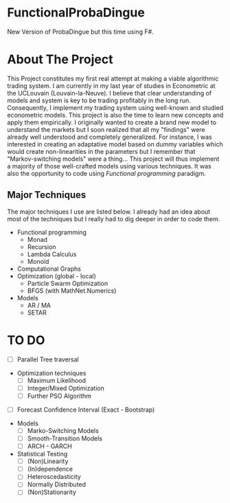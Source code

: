 # FunctionalProbaDingue
New Version of ProbaDingue but this time using F#.

# About The Project
This Project constitutes my first real attempt at making a viable algorithmic trading system. I am currently in my last year of studies in Econometric at the UCLouvain (Louvain-la-Neuve). I believe that clear understanding of models and system is key to be trading profitably in the long run. Consequently, I implement my trading system using well-known and studied econometric models. This project is also the time to learn new concepts and apply them empirically. I originally wanted to create a brand new model to understand the markets but I soon realized that all my "findings" were already well understood and completely generalized. For instance, I was interested in creating an adaptative model based on dummy variables which would create non-linearities in the parameters but I remember that "Markov-switching models" were a thing... This project will thus implement a majority of those well-crafted models using various techniques. It was also the opportunity to code using *Functional programming* paradigm.
## Major Techniques
The major techniques I use are listed below. I already had an idea about most of the techniques but I really had to dig deeper in order to code them. 
+ Functional programming
  + Monad
  + Recursion
  + Lambda Calculus
  + Monoïd
+ Computational Graphs
+ Optimization (global - local) 
  + Particle Swarm Optimization 
  + BFGS (with MathNet.Numerics) 
+ Models
  + AR / MA
  + SETAR

# TO DO
- [ ] Parallel Tree traversal
+ Optimization techniques
  - [ ] Maximum Likelihood
  - [ ] Integer/Mixed Optimization   
  - [ ] Further PSO Algorithm
- [ ] Forecast Confidence Interval (Exact - Bootstrap)
+ Models
  - [ ] Marko-Switching Models
  - [ ] Smooth-Transition Models
  - [ ] ARCH - GARCH
+ Statistical Testing
  - [ ] (Non)Linearity
  - [ ] (In)dependence
  - [ ] Heteroscedasticity
  - [ ] Normally Distributed
  - [ ] (Non)Stationarity
